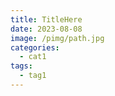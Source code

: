 ```yaml
---
title: TitleHere
date: 2023-08-08
image: /pimg/path.jpg
categories:
  - cat1
tags:
  - tag1
---
```


